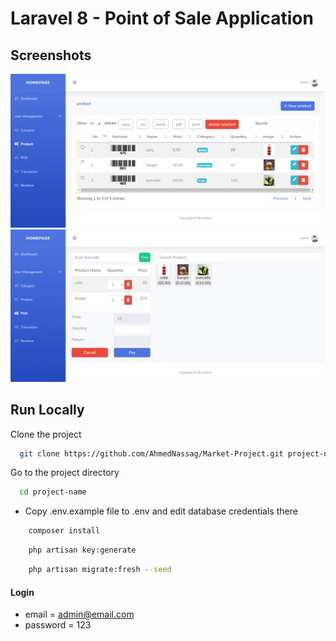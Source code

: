 # Laravel 8 - Point of Sale Application

## Screenshots

![preview img](/preview.png)
![preview img](/preview2.png)

## Run Locally

Clone the project

```bash
  git clone https://github.com/AhmedNassag/Market-Project.git project-name
```

Go to the project directory

```bash
  cd project-name
```

-   Copy .env.example file to .env and edit database credentials there

```bash
    composer install
```

```bash
    php artisan key:generate
```

```bash
    php artisan migrate:fresh --seed
```

#### Login

-   email = admin@email.com
-   password = 123
